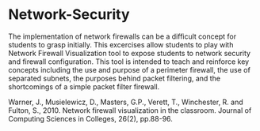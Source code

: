 # Network-Security
The implementation of network firewalls can be a difficult concept for students to grasp initially. This excercises allow students to play with Network Firewall Visualization tool to expose students to network security and firewall configuration. This tool is intended to teach and reinforce key concepts including the use and purpose of a perimeter firewall, the use of separated subnets, the purposes behind packet filtering, and the shortcomings of a simple packet filter firewall. 

Warner, J., Musielewicz, D., Masters, G.P., Verett, T., Winchester, R. and Fulton, S., 2010. Network firewall visualization in the classroom. Journal of Computing Sciences in Colleges, 26(2), pp.88-96.
